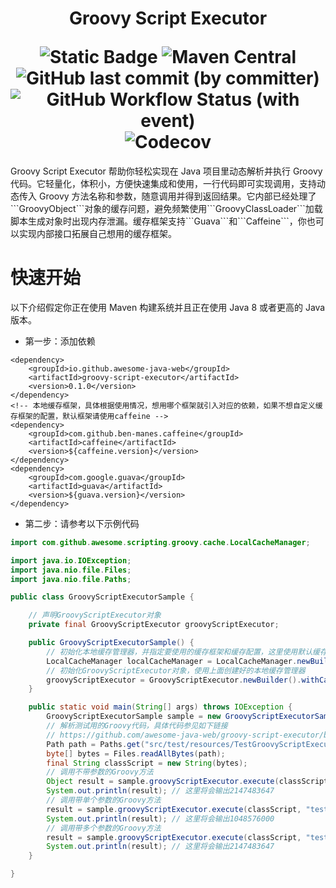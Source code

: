 <h1 align="center">
    <p>Groovy Script Executor</p>
    <img alt="Static Badge" src="https://img.shields.io/badge/requirement-java 8 or higher-blue">
    <img alt="Maven Central" src="https://img.shields.io/maven-central/v/io.github.awesome-java-web/groovy-script-executor?color=blue">
    <img alt="GitHub last commit (by committer)" src="https://img.shields.io/github/last-commit/awesome-java-web/groovy-script-executor?color=blue">
    <img alt="GitHub Workflow Status (with event)" src="https://img.shields.io/github/actions/workflow/status/awesome-java-web/groovy-script-executor/maven.yml">
    <img alt="Codecov" src="https://img.shields.io/codecov/c/github/awesome-java-web/groovy-script-executor?color=brightgreen">
</h1>
Groovy Script Executor 帮助你轻松实现在 Java 项目里动态解析并执行 Groovy 代码。它轻量化，体积小，方便快速集成和使用，一行代码即可实现调用，支持动态传入 Groovy 方法名称和参数，随意调用并得到返回结果。它内部已经处理了```GroovyObject```对象的缓存问题，避免频繁使用```GroovyClassLoader```加载脚本生成对象时出现内存泄漏。缓存框架支持```Guava```和```Caffeine```，你也可以实现内部接口拓展自己想用的缓存框架。

# 快速开始
以下介绍假定你正在使用 Maven 构建系统并且正在使用 Java 8 或者更高的 Java 版本。
- 第一步：添加依赖
```
<dependency>
    <groupId>io.github.awesome-java-web</groupId>
    <artifactId>groovy-script-executor</artifactId>
    <version>0.1.0</version>
</dependency>
<!-- 本地缓存框架，具体根据使用情况，想用哪个框架就引入对应的依赖，如果不想自定义缓存框架的配置，默认框架请使用caffeine -->
<dependency>
    <groupId>com.github.ben-manes.caffeine</groupId>
    <artifactId>caffeine</artifactId>
    <version>${caffeine.version}</version>
</dependency>
<dependency>
    <groupId>com.google.guava</groupId>
    <artifactId>guava</artifactId>
    <version>${guava.version}</version>
</dependency>
```
- 第二步：请参考以下示例代码
``` java
import com.github.awesome.scripting.groovy.cache.LocalCacheManager;

import java.io.IOException;
import java.nio.file.Files;
import java.nio.file.Paths;

public class GroovyScriptExecutorSample {

    // 声明GroovyScriptExecutor对象
    private final GroovyScriptExecutor groovyScriptExecutor;

    public GroovyScriptExecutorSample() {
        // 初始化本地缓存管理器，并指定要使用的缓存框架和缓存配置，这里使用默认缓存框架和配置(caffeine)
        LocalCacheManager localCacheManager = LocalCacheManager.newBuilder().useDefaultCache();
        // 初始化GroovyScriptExecutor对象，使用上面创建好的本地缓存管理器
        groovyScriptExecutor = GroovyScriptExecutor.newBuilder().withCacheManager(localCacheManager);
    }

    public static void main(String[] args) throws IOException {
        GroovyScriptExecutorSample sample = new GroovyScriptExecutorSample();
        // 解析测试用的Groovy代码，具体代码参见如下链接
        // https://github.com/awesome-java-web/groovy-script-executor/blob/main/src/test/resources/TestGroovyScriptExecutor.groovy
        Path path = Paths.get("src/test/resources/TestGroovyScriptExecutor.groovy");
        byte[] bytes = Files.readAllBytes(path);
        final String classScript = new String(bytes);
        // 调用不带参数的Groovy方法
        Object result = sample.groovyScriptExecutor.execute(classScript, "testInvokeMethodNoArgs");
        System.out.println(result); // 这里将会输出2147483647
        // 调用带单个参数的Groovy方法
        result = sample.groovyScriptExecutor.execute(classScript, "testInvokeMethodWithArgs", 10240);
        System.out.println(result); // 这里将会输出1048576000
        // 调用带多个参数的Groovy方法
        result = sample.groovyScriptExecutor.execute(classScript, "testInvokeMethodWithTwoArgs", 2, 31);
        System.out.println(result); // 这里将会输出2147483647
    }

}
```
